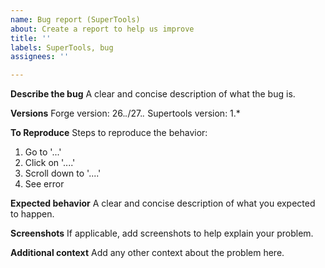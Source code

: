 ```yaml
---
name: Bug report (SuperTools)
about: Create a report to help us improve
title: ''
labels: SuperTools, bug
assignees: ''

---
```


**Describe the bug**
A clear and concise description of what the bug is.

**Versions**
Forge version: 26.*.*/27.*.*
Supertools version: 1.*

**To Reproduce**
Steps to reproduce the behavior:
1. Go to '...'
2. Click on '....'
3. Scroll down to '....'
4. See error

**Expected behavior**
A clear and concise description of what you expected to happen.

**Screenshots**
If applicable, add screenshots to help explain your problem.

**Additional context**
Add any other context about the problem here.
